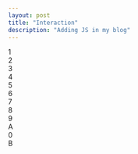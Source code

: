 ```yaml
---
layout: post
title: "Interaction"
description: "Adding JS in my blog"
---
```

<link rel="stylesheet" href="2022-02-6-interaction.css">

<div class="digicode">
  <div class="digi-row">
    <div class="digi-butt">1</div>
    <div class="digi-butt">2</div>
    <div class="digi-butt">3</div>
  </div>
  <div class="digi-row">
    <div class="digi-butt">4</div>
    <div class="digi-butt">5</div>
    <div class="digi-butt">6</div>
  </div>
  <div class="digi-row">
    <div class="digi-butt">7</div>
    <div class="digi-butt">8</div>
    <div class="digi-butt">9</div>
  </div>

  <div class="digi-row">
    <div class="digi-butt">A</div>
    <div class="digi-butt">0</div>
    <div class="digi-butt">B</div>
  </div>
</div>
